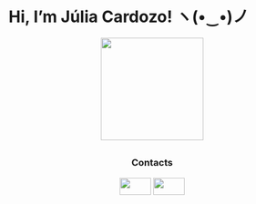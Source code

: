 # Hi, I’m Júlia Cardozo! ヽ(•‿•)ノ

<div align="center">
  
</div>

<div align="center">
  <div>
    <a href="https://github.com/juliaccardozo">
      <img height="180em" src="https://github-readme-stats.vercel.app/api/top-langs/?username=juriacardozo&layout=compact&langs_count=7&theme=github_dark"/>
    </a>
  </div>
  
##

### Contacts
  <a href="https://www.linkedin.com/in/juliacardozo" target="_blank"><img src="https://github.com/rahuldkjain/github-profile-readme-generator/blob/master/src/images/icons/Social/linked-in-alt.svg" height="30" width="55"></a>
    <a href="https://www.instagram.com/julia_cardz_?igsh=MWl3NGN6OXZ3a212cQ==" target="_blank"><img src="https://github.com/rahuldkjain/github-profile-readme-generator/blob/master/src/images/icons/Social/instagram.svg" height="30" width="55" target="_blank"></a>
    
</div>
